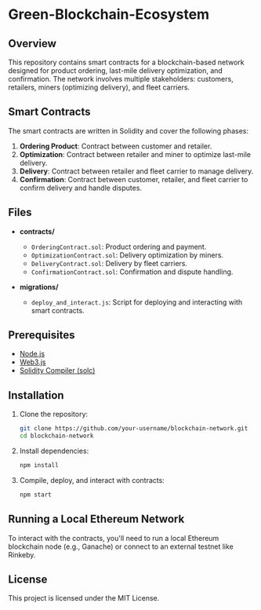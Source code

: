 # Green-Blockchain-Ecosystem

## Overview

This repository contains smart contracts for a blockchain-based network designed for product ordering, last-mile delivery optimization, and confirmation. The network involves multiple stakeholders: customers, retailers, miners (optimizing delivery), and fleet carriers.

## Smart Contracts

The smart contracts are written in Solidity and cover the following phases:
1. **Ordering Product**: Contract between customer and retailer.
2. **Optimization**: Contract between retailer and miner to optimize last-mile delivery.
3. **Delivery**: Contract between retailer and fleet carrier to manage delivery.
4. **Confirmation**: Contract between customer, retailer, and fleet carrier to confirm delivery and handle disputes.

## Files

- **contracts/**
    - `OrderingContract.sol`: Product ordering and payment.
    - `OptimizationContract.sol`: Delivery optimization by miners.
    - `DeliveryContract.sol`: Delivery by fleet carriers.
    - `ConfirmationContract.sol`: Confirmation and dispute handling.
  
- **migrations/**
    - `deploy_and_interact.js`: Script for deploying and interacting with smart contracts.

## Prerequisites

- [Node.js](https://nodejs.org/)
- [Web3.js](https://web3js.readthedocs.io/)
- [Solidity Compiler (solc)](https://soliditylang.org/)

## Installation

1. Clone the repository:
    ```bash
    git clone https://github.com/your-username/blockchain-network.git
    cd blockchain-network
    ```

2. Install dependencies:
    ```bash
    npm install
    ```

3. Compile, deploy, and interact with contracts:
    ```bash
    npm start
    ```
    
## Running a Local Ethereum Network

To interact with the contracts, you'll need to run a local Ethereum blockchain node (e.g., Ganache) or connect to an external testnet like Rinkeby.

## License

This project is licensed under the MIT License.
